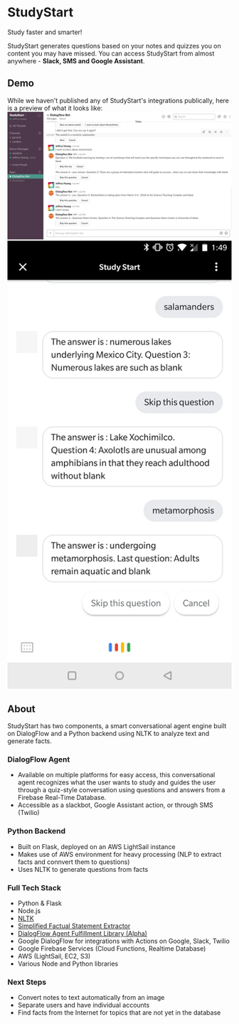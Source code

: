 # StudyStart
Study faster and smarter!

StudyStart generates questions based on your notes and quizzes you on content you may have missed. You can access StudyStart from almost anywhere - **Slack, SMS and Google Assistant**.

## Demo
While we haven't published any of StudyStart's integrations publically, here is a preview of what it looks like:
![Image not found](preview1.png)
![Image nto found](preview2.jpg)

## About
StudyStart has two components, a smart conversational agent engine built on DialogFlow and a Python backend using NLTK to analyze text and generate facts.

### DialogFlow Agent
* Available on multiple platforms for easy access, this conversational agent recognizes what the user wants to study and guides the user through a quiz-style conversation using questions and answers from a Firebase Real-Time Database.
* Accessible as a slackbot, Google Assistant action, or through SMS (Twilio)

### Python Backend
* Built on Flask, deployed on an AWS LightSail instance
* Makes use of AWS environment for heavy processing (NLP to extract facts and connvert them to questions)
* Uses NLTK to generate questions from facts

### Full Tech Stack
* Python & Flask
* Node.js
* [NLTK](https://www.nltk.org/)
* [Simplified Factual Statement Extractor](https://www.cs.cmu.edu/~ark/mheilman/qg-2010-workshop/)
* [DialogFlow Agent Fulfillment Library (Alpha)](https://github.com/dialogflow/dialogflow-fulfillment-nodejs)
* Google DialogFlow for integrations with Actions on Google, Slack, Twilio
* Google Firebase Services (Cloud Functions, Realtime Database)
* AWS (LightSail, EC2, S3)
* Various Node and Python libraries

### Next Steps
* Convert notes to text automatically from an image 
* Separate users and have individual accounts
* Find facts from the Internet for topics that are not yet in the database